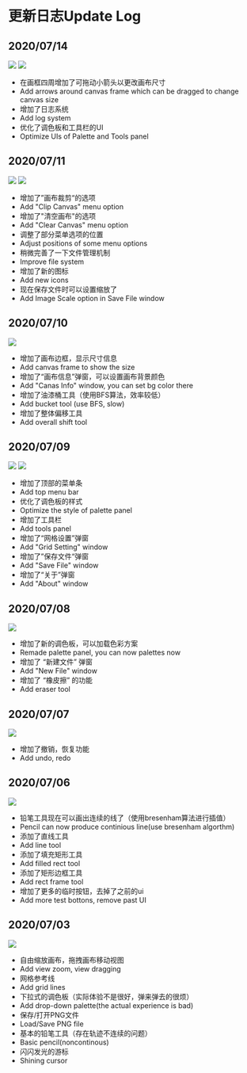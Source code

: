# 更新日志Update Log

## 2020/07/14

![](https://s1.ax1x.com/2020/07/15/Ua2nN8.gif)
![](https://s1.ax1x.com/2020/07/15/Ua2mAf.png)

- 在画框四周增加了可拖动小箭头以更改画布尺寸
- Add arrows around canvas frame which can be dragged to change canvas size
- 增加了日志系统
- Add log system
- 优化了调色板和工具栏的UI
- Optimize UIs of Palette and Tools panel

## 2020/07/11

![](https://s1.ax1x.com/2020/07/11/UlwSDf.gif)
![](https://s1.ax1x.com/2020/07/11/UldzKP.gif)

- 增加了”画布裁剪“的选项
- Add "Clip Canvas" menu option
- 增加了"清空画布"的选项
- Add "Clear Canvas" menu option
- 调整了部分菜单选项的位置
- Adjust positions of some menu options
- 稍微完善了一下文件管理机制
- Improve file system
- 增加了新的图标
- Add new icons
- 现在保存文件时可以设置缩放了
- Add Image Scale option in Save File window

## 2020/07/10

![](https://s1.ax1x.com/2020/07/11/UMHNQ0.gif)

- 增加了画布边框，显示尺寸信息
- Add canvas frame to show the size
- 增加了“画布信息”弹窗，可以设置画布背景颜色
- Add "Canas Info" window, you can set bg color there
- 增加了油漆桶工具（使用BFS算法，效率较低）
- Add bucket tool (use BFS, slow)
- 增加了整体偏移工具
- Add overall shift tool

## 2020/07/09

![](https://s1.ax1x.com/2020/07/09/UnqAJI.png)
![](https://s1.ax1x.com/2020/07/09/UnqEWt.png)

- 增加了顶部的菜单条
- Add top menu bar 
- 优化了调色板的样式
- Optimize the style of palette panel
- 增加了工具栏
- Add tools panel
- 增加了“网格设置”弹窗
- Add "Grid Setting" window
- 增加了”保存文件“弹窗
- Add "Save File" window
- 增加了“关于”弹窗
- Add "About" window

## 2020/07/08

![](https://s1.ax1x.com/2020/07/08/UZPI78.png)

- 增加了新的调色板，可以加载色彩方案
- Remade palette panel, you can now palettes now
- 增加了 “新建文件” 弹窗
- Add "New File" window
- 增加了 “橡皮擦” 的功能
- Add eraser tool

## 2020/07/07

![](https://s1.ax1x.com/2020/07/07/UkwYB6.gif)

- 增加了撤销，恢复功能
- Add undo, redo

## 2020/07/06

![](https://s1.ax1x.com/2020/07/06/UFC1mQ.png)

- 铅笔工具现在可以画出连续的线了（使用bresenham算法进行插值）
- Pencil can now produce continious line(use bresenham algorthm)
- 添加了直线工具
- Add line tool
- 添加了填充矩形工具
- Add filled rect tool
- 添加了矩形边框工具
- Add rect frame tool
- 增加了更多的临时按钮，去掉了之前的ui
- Add more test bottons, remove past UI

## 2020/07/03

![](https://s1.ax1x.com/2020/07/03/NXlYon.png)

- 自由缩放画布，拖拽画布移动视图
- Add view zoom, view dragging
- 网格参考线
- Add grid lines
- 下拉式的调色板（实际体验不是很好，弹来弹去的很烦）
- Add drop-down palette(the actual experience is bad)
- 保存/打开PNG文件
- Load/Save PNG file
- 基本的铅笔工具（存在轨迹不连续的问题）
- Basic pencil(noncontinous)
- 闪闪发光的游标
- Shining cursor